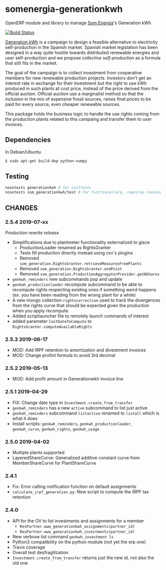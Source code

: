 # somenergia-generationkwh

OpenERP module and library to manage [Som Energia]'s Generation kWh

[![Build Status](https://travis-ci.org/Som-Energia/somenergia-generationkwh.svg?branch=master)](https://travis-ci.org/Som-Energia/somenergia-generationkwh)

[Generation kWh] is a campaign to design a feasible alternative
to electricity self-production in the Spanish market.
Spanish market legislation has been designed in a way quite
hostile towards distributed renewable energies and user self-production
and we propose _collective self-production_ as a formula that still
fits in the market.

[Generation kWh]:https://generationkwh.org
[Som Energia]:https://somenergia.coop

The goal of the campaign is to collect investment from cooperative members
for new renewable production projects.
Investors don't get an interest rate in exchange for their investment
but the right to use kWh produced in such plants at cost price,
instead of the price derived from the official auction.
Official auction use a marginalist method so that the inclusion
in the mix of expensive fossil sources, raises final prices
to be paid for every source, even cheaper renewable sources.

This package holds the business logic to handle the use rights
coming from the production plants related to this campaing and
transfer them to user invoices.

## Dependencies

In Debian/Ubuntu

```bash
$ sudo apt-get build-dep python-numpy
```

## Testing

```bash
nosetests generationkwh # for unittests
nosetests som_generationkwh/test # for functional/erp, requires running local erp
```


## CHANGES

### 2.5.4 2019-07-xx

_Production rewrite release_

- Simplifications due to plantmeter functionality externalized to gisce
    - ProductionLoader renamed as RightsGranter
    - Tests fill production directly instead using csv's plugins
    - Removed `som_generation.RightsGranter.retrieveMeasuresFromPlants`
    - Removed `som_generation.RightsGranter.endPoint`
    - Removed `som_generation.ProductionAggregatorProvider.getNShares`
- `genkwh_reminders` new subcommands pop and update
- `genkwh_productionloader` recompute subcommand to be able to recompute
  rights respecting existing ones if something weird happens
  (ex. you have been reading from the wrong plant for a while)
- A new mongo collection `rightscorrection` used to track the divergences
  from the rights curve that should be expected given the production
  when you apply recompute.
- Added scriptlauncher file to remotely launch commands of interest
- added parameter `lastDateToCompute` to `RightsGranter.computeAvailableRights`

### 2.5.3 2019-06-17

- MOD: Add IRPF retention to amortization and divestment invoices
- MOD: Change profint formula to avoid 3rd decimal

### 2.5.2 2019-05-13

- MOD: Add profit amount in Generationwkh invoice line

### 2.5.1 2019-04-29

- FIX: Change date type in `Investment.create_from_transfer`
- `genkwh_reminders` has a new `active` subcommand to list just active
- `genkwh_reminders` subcommand `listactive` renamed to `listall` which is what it does
- Install scripts: `genkwh_reminders`, `genkwh_productionloader`, `genkwh_curve`, `genkwh_rights`, `genkwh_usage`

### 2.5.0 2019-04-02

- Multiple plants supported
- LayeredShareCurve: Generalized additive constant curve from MemberShareCurve for PlantShareCurve

### 2.4.1

- Fix: Error calling notification function on default assignments
- `calculate_irpf_generation.py`: New script to compute the IRPF tax retention

### 2.4.0

- API for the OV to list investments and assignments for a member
    - `ResPartner.www_generationkwh_assignments(partner_id)`
    - `ResPartner.www_generationkwh_investments(partner_id)`
- New verbose list command `genkwh_investment ls`
- Python3 compatibility on the python module (not yet the erp one)
- Travis coverage
- Overall test desfragilization
- `Investment.create_from_transfer` returns just the new id, not also the old one






